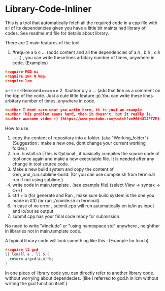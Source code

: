 # Library-Code-Inliner
This is a tool that automatically fetch all the required code in a cpp file with all of its dependencies given you have a little bit maintained library of codes. See readme.md file for details about library.

There are 2 main features of the tool.
1. #require a b c ... (adds content and all the dependencies of a.h , b.h , c.h , ....) , you can write these lines arbitary number of times, anywhere in code.
 (Examples)
```c++
#require MOD mi
#require INF N kmp
#require lcm
```
======Removed======
2. #author x y x ... (add that line as a comment on the top of the code. Just a cute little feature :p).You can write these lines arbitary number of times, anywhere in code.
```c++
#author I dont care what you write here, it is just an example
#author This problem seems hard, then it doesn't, but it really is. 
#author awesome video :) (https://www.youtube.com/watch?v=M64HUIJFTZM) 
```

How to use.
1. copy the content of repository into a folder. (aka "Working_folder") (Suggestion : make a new one, dont change your current working folder.)
2. run ./install.sh (This is Optional , it basically compiles the source code of tool once again and make a new executable file. It is needed after any change in tool source code.
3. Make a new build system and copy the content of Gen_and_run.sublime-build. (Or you can use compile.sh from terminal run if not using sublime.)
4. write code in main.template . (see example file) (select View -> syntax -> c++)
5. ctrl + b (for generate and Run , make sure build system is the one you made in #3) (or run ./comile.sh in terminal)
6. in case of  no error , submit.cpp will run automatically on io/in as input and io/out as output. 
6. submit.cpp has your final code ready for submission.



No need to write "#include" or "using namespace std" anywhere , neighther in libraries not in main.template code.

A typical library code will look something like this :
 (Example for lcm.h) 
 
```c++
#require ll gcd
ll lcm(ll a , ll b){
  return a/gcd(a,b)*b;
}
```
In one piece of library code you can directly refer to another library code. without worrying about dependecies. (like i referred to gcd.h in lcm without writing the gcd function itself.)
